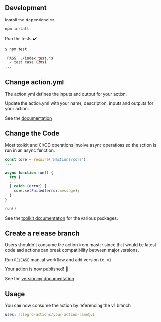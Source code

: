 ## Development

Install the dependencies

```bash
npm install
```

Run the tests :heavy_check_mark:

```bash
$ npm test

 PASS  ./index.test.js
  ✓ test case (3ms)
...
```

## Change action.yml

The action.yml defines the inputs and output for your action.

Update the action.yml with your name, description, inputs and outputs for your action.

See the [documentation](https://help.github.com/en/articles/metadata-syntax-for-github-actions)

## Change the Code

Most toolkit and CI/CD operations involve async operations so the action is run in an async function.

```javascript
const core = require('@actions/core');
...

async function run() {
  try {
  ...
  } catch (error) {
    core.setFailed(error.message);
  }
}

run()
```

See the [toolkit documentation](https://github.com/actions/toolkit/blob/master/README.md#packages) for the various
packages.

## Create a release branch

Users shouldn't consume the action from master since that would be latest code and actions can break compatibility
between major versions.

Run `RELEASE` manual workflow and add version i.e. `v1`

Your action is now published! :rocket:

See the [versioning documentation](https://github.com/actions/toolkit/blob/master/docs/action-versioning.md)

## Usage

You can now consume the action by referencing the v1 branch

```yaml
uses: allegro-actions/your-action-name@v1
```